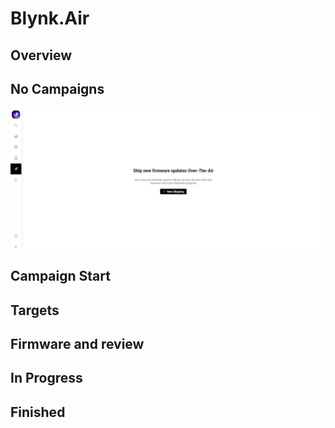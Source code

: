 # Blynk.Air

## Overview

## No Campaigns

![](../../.gitbook/assets/blynk.air-no-campagns.png)

## Campaign Start

## Targets

## Firmware and review

## In Progress

## Finished

